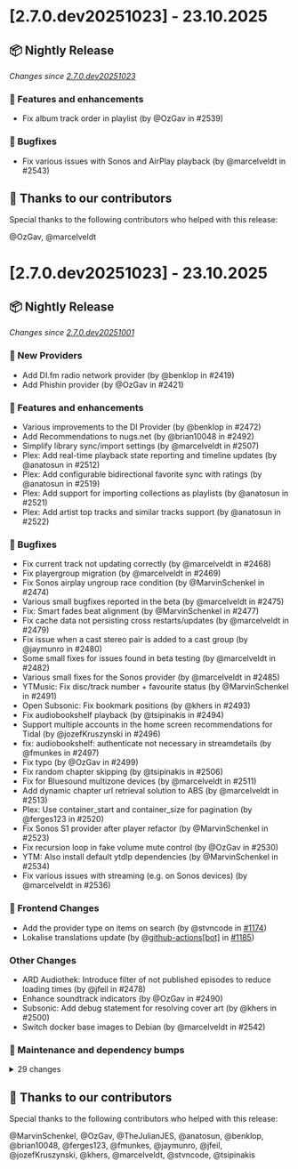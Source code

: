 # [2.7.0.dev20251023] - 23.10.2025

## 📦 Nightly Release

_Changes since [2.7.0.dev20251023](https://github.com/music-assistant/server/releases/tag/2.7.0.dev20251023)_

### 🚀 Features and enhancements

- Fix album track order in playlist (by @OzGav in #2539)

### 🐛 Bugfixes

- Fix various issues with Sonos and AirPlay playback (by @marcelveldt in #2543)

## :bow: Thanks to our contributors

Special thanks to the following contributors who helped with this release:

@OzGav, @marcelveldt


# [2.7.0.dev20251023] - 23.10.2025

## 📦 Nightly Release

_Changes since [2.7.0.dev20251001](https://github.com/music-assistant/server/releases/tag/2.7.0.dev20251001)_

### 🚀 New Providers

- Add DI.fm radio network provider (by @benklop in #2419)
- Add Phishin provider (by @OzGav in #2421)

### 🚀 Features and enhancements

- Various improvements to the DI Provider (by @benklop in #2472)
- Add Recommendations to nugs.net (by @brian10048 in #2492)
- Simplify library sync/import settings (by @marcelveldt in #2507)
- Plex: Add real-time playback state reporting and timeline updates (by @anatosun in #2512)
- Plex: Add configurable bidirectional favorite sync with ratings (by @anatosun in #2519)
- Plex: Add support for importing collections as playlists (by @anatosun in #2521)
- Plex: Add artist top tracks and similar tracks support (by @anatosun in #2522)

### 🐛 Bugfixes

- Fix current track not updating correctly (by @marcelveldt in #2468)
- Fix playergroup migration (by @marcelveldt in #2469)
- Fix Sonos airplay ungroup race condition (by @MarvinSchenkel in #2474)
- Various small bugfixes reported in the beta (by @marcelveldt in #2475)
- Fix: Smart fades beat alignment (by @MarvinSchenkel in #2477)
- Fix cache data not persisting cross restarts/updates (by @marcelveldt in #2479)
- Fix issue when a cast stereo pair is added to a cast group (by @jaymunro in #2480)
- Some small fixes for issues found in beta testing (by @marcelveldt in #2482)
- Various small fixes for the Sonos provider (by @marcelveldt in #2485)
- YTMusic: Fix disc/track number + favourite status (by @MarvinSchenkel in #2491)
- Open Subsonic: Fix bookmark positions (by @khers in #2493)
- Fix audiobookshelf playback (by @tsipinakis in #2494)
- Support multiple accounts in the home screen recommendations for Tidal (by @jozefKruszynski in #2496)
- fix: audiobookshelf: authenticate not necessary in streamdetails (by @fmunkes in #2497)
- Fix typo (by @OzGav in #2499)
- Fix random chapter skipping (by @tsipinakis in #2506)
- Fix for Bluesound multizone devices (by @marcelveldt in #2511)
- Add dynamic chapter url retrieval solution to ABS (by @marcelveldt in #2513)
- Plex: Use container_start and container_size for pagination (by @ferges123 in #2520)
- Fix Sonos S1 provider after player refactor (by @MarvinSchenkel in #2523)
- Fix recursion loop in fake volume mute control (by @OzGav in #2530)
- YTM: Also install default ytdlp dependencies (by @MarvinSchenkel in #2534)
- Fix various issues with streaming (e.g. on Sonos devices) (by @marcelveldt in #2536)

### 🎨 Frontend Changes

- Add the provider type on items on search (by @stvncode in [#1174](https://github.com/music-assistant/frontend/pull/1174))
- Lokalise translations update (by @[github-actions[bot]](https://github.com/apps/github-actions) in [#1185](https://github.com/music-assistant/frontend/pull/1185))

### Other Changes

- ARD Audiothek: Introduce filter of not published episodes to reduce loading times (by @jfeil in #2478)
- Enhance soundtrack indicators (by @OzGav in #2490)
- Subsonic: Add debug statement for resolving cover art (by @khers in #2500)
- Switch docker base images to Debian (by @marcelveldt in #2542)

### 🧰 Maintenance and dependency bumps

<details>
<summary>29 changes</summary>

- Chore(deps): Bump pylast from 5.5.0 to 6.0.0 (by @dependabot[bot] in #2446)
- Chore(deps): Bump ruff from 0.12.12 to 0.13.2 (by @dependabot[bot] in #2448)
- mypy fixes for SiriusXM (by @OzGav in #2450)
- mypy fixes for DLNA (by @OzGav in #2451)
- mypy fixes for Hass Players (by @OzGav in #2452)
- mypy fixes for Soundcloud (by @OzGav in #2453)
- Remove enhanced title for RadioParadise (by @OzGav in #2456)
- Fix release drafter workflow `latest` value (by @TheJulianJES in #2470)
- frontend-2.16.4 (by @music-assistant-machine in #2471)
- frontend-2.16.5 (by @music-assistant-machine in #2476)
- Fix typo in Spotify Config (by @OzGav in #2481)
- Rework audio cache/buffering (by @marcelveldt in #2483)
- Chore(deps): Bump zeroconf from 0.147.2 to 0.148.0 (by @dependabot[bot] in #2486)
- Chore(deps): Bump cryptography from 46.0.1 to 46.0.2 (by @dependabot[bot] in #2487)
- Chore(deps): Bump certifi from 2025.8.3 to 2025.10.5 (by @dependabot[bot] in #2488)
- Chore(deps): Bump pychromecast from 14.0.7 to 14.0.9 (by @dependabot[bot] in #2489)
- Remove unnecessary excludes (by @OzGav in #2504)
- Update DI.fm images (by @OzGav in #2505)
- Mark Jellyfin as unmaintained (by @OzGav in #2508)
- Reupload ard audiothek icon (by @OzGav in #2509)
- frontend-2.16.6 (by @music-assistant-machine in #2510)
- Chore(deps): Bump aiohttp from 3.12.15 to 3.13.1 (by @dependabot[bot] in #2515)
- Chore(deps): Bump cryptography from 46.0.2 to 46.0.3 (by @dependabot[bot] in #2516)
- ⬆️ Update music-assistant-frontend to 2.17.2 (by @music-assistant-machine in #2529)
- Plex: Add anatosun as codeowner and change stage to alpha (by @anatosun in #2532)
- ⬆️ Update music-assistant-models to 1.1.63 (by @music-assistant-machine in #2533)
- Chore(deps): Bump actions/checkout from 4 to 5 (by @dependabot[bot] in #2535)
- Update 'Oops' label to 'Page Not Found' in Tidal auth (by @OzGav in #2538)
- Chore(deps): Bump actions/checkout from 4 to 5 (by @dependabot[bot] in #2541)

</details>

## :bow: Thanks to our contributors

Special thanks to the following contributors who helped with this release:

@MarvinSchenkel, @OzGav, @TheJulianJES, @anatosun, @benklop, @brian10048, @ferges123, @fmunkes, @jaymunro, @jfeil, @jozefKruszynski, @khers, @marcelveldt, @stvncode, @tsipinakis


